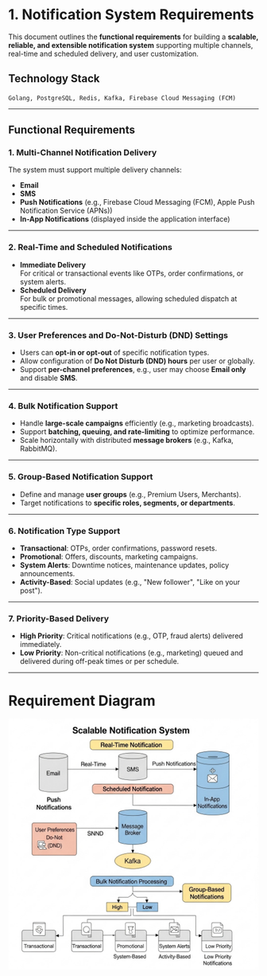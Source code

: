 
# 1. Notification System Requirements

This document outlines the **functional requirements** for building a **scalable, reliable, and extensible notification system** supporting multiple channels, real-time and scheduled delivery, and user customization.

## Technology Stack
    Golang, PostgreSQL, Redis, Kafka, Firebase Cloud Messaging (FCM)
---

## Functional Requirements

### 1. Multi-Channel Notification Delivery
The system must support multiple delivery channels:
- **Email**
- **SMS**
- **Push Notifications** (e.g., Firebase Cloud Messaging (FCM), Apple Push Notification Service (APNs))
- **In-App Notifications** (displayed inside the application interface)

---

### 2. Real-Time and Scheduled Notifications
- **Immediate Delivery**  
  For critical or transactional events like OTPs, order confirmations, or system alerts.
- **Scheduled Delivery**  
  For bulk or promotional messages, allowing scheduled dispatch at specific times.

---

### 3. User Preferences and Do-Not-Disturb (DND) Settings
- Users can **opt-in or opt-out** of specific notification types.
- Allow configuration of **Do Not Disturb (DND) hours** per user or globally.
- Support **per-channel preferences**, e.g., user may choose **Email only** and disable **SMS**.

---

### 4. Bulk Notification Support
- Handle **large-scale campaigns** efficiently (e.g., marketing broadcasts).
- Support **batching, queuing, and rate-limiting** to optimize performance.
- Scale horizontally with distributed **message brokers** (e.g., Kafka, RabbitMQ).

---

### 5. Group-Based Notification Support
- Define and manage **user groups** (e.g., Premium Users, Merchants).
- Target notifications to **specific roles, segments, or departments**.

---

### 6. Notification Type Support
- **Transactional**: OTPs, order confirmations, password resets.
- **Promotional**: Offers, discounts, marketing campaigns.
- **System Alerts**: Downtime notices, maintenance updates, policy announcements.
- **Activity-Based**: Social updates (e.g., "New follower", "Like on your post").

---

### 7. Priority-Based Delivery
- **High Priority**: Critical notifications (e.g., OTP, fraud alerts) delivered immediately.
- **Low Priority**: Non-critical notifications (e.g., marketing) queued and delivered during off-peak times or per schedule.

---

# Requirement Diagram

![notification-system-architecture.png](docs/notification-system-architecture.png)
